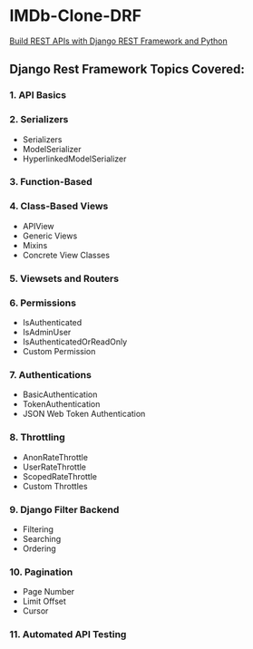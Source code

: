 # IMDb-Clone-DRF
[Build REST APIs with Django REST Framework and Python](https://www.udemy.com/course/django-rest-framework/)

## Django Rest Framework Topics Covered:

### 1. API Basics

### 2. Serializers
- Serializers
- ModelSerializer
- HyperlinkedModelSerializer

### 3. Function-Based

### 4. Class-Based Views
- APIView
- Generic Views
- Mixins
- Concrete View Classes

### 5. Viewsets and Routers

### 6. Permissions
- IsAuthenticated
- IsAdminUser
- IsAuthenticatedOrReadOnly
- Custom Permission

### 7. Authentications
- BasicAuthentication
- TokenAuthentication
- JSON Web Token Authentication

### 8. Throttling
- AnonRateThrottle
- UserRateThrottle
- ScopedRateThrottle
- Custom Throttles

### 9. Django Filter Backend
- Filtering
- Searching
- Ordering

### 10. Pagination
- Page Number
- Limit Offset
- Cursor

### 11. Automated API Testing
